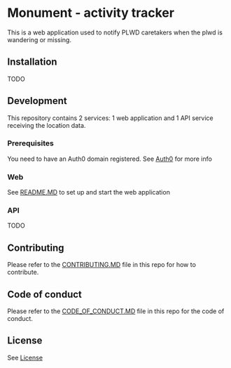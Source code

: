 # Monument - activity tracker

This is a web application used to notify PLWD caretakers when the plwd is wandering or missing. 

## Installation

TODO

## Development

This repository contains 2 services: 1 web application and 1 API service receiving the location data.

### Prerequisites

You need to have an Auth0 domain registered. See [Auth0](./docs/auth0.md) for more info  

### Web

See [README.MD](./web/README.MD) to set up and start the web application

### API

TODO

## Contributing
Please refer to the [CONTRIBUTING.MD](CONTRIBUTING.MD) file in this repo for how to contribute.

## Code of conduct
Please refer to the [CODE_OF_CONDUCT.MD](CODE_OF_CONDUCT.MD) file in this repo for the code of conduct.

## License

See [License](./LICENSE)
